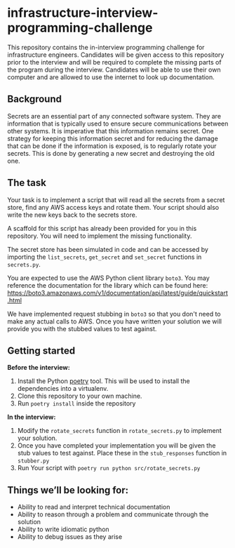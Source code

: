 # infrastructure-interview-programming-challenge

This repository contains the in-interview programming challenge for infrastructure engineers. Candidates will be given access to this repository prior to the interview and will be required to complete the missing parts of the program during the interview. Candidates will be able to use their own computer and are allowed to use the internet to look up documentation.

## Background

Secrets are an essential part of any connected software system. They are information that is typically used to ensure secure communications between other systems. It is imperative that this information remains secret. One strategy for keeping this information secret and for reducing the damage that can be done if the information is exposed, is to regularly rotate your secrets. This is done by generating a new secret and destroying the old one.

## The task

Your task is to implement a script that will read all the secrets from a secret store, find any AWS access keys and rotate them. Your script should also write the new keys back to the secrets store.

A scaffold for this script has already been provided for you in this repository. You will need to implement the missing functionality.

The secret store has been simulated in code and can be accessed by importing the `list_secrets`, `get_secret` and `set_secret` functions in `secrets.py`.

You are expected to use the AWS Python client library `boto3`. You may reference the documentation for the library which can be found here: https://boto3.amazonaws.com/v1/documentation/api/latest/guide/quickstart.html

We have implemented request stubbing in `boto3` so that you don't need to make any actual calls to AWS. Once you have written your solution we will provide you with the stubbed values to test against.

## Getting started

**Before the interview:**

1. Install the Python [poetry](https://python-poetry.org/docs/) tool. This will be used to install the dependencies into a virtualenv.
2. Clone this repository to your own machine.
3. Run `poetry install` inside the repository

**In the interview:**

1. Modify the `rotate_secrets` function in `rotate_secrets.py` to implement your solution.
2. Once you have completed your implementation you will be given the stub values to test against. Place these in the `stub_responses` function in `stubber.py`
3. Run Your script with `poetry run python src/rotate_secrets.py`

## Things we’ll be looking for:

- Ability to read and interpret technical documentation
- Ability to reason through a problem and communicate through the solution
- Ability to write idiomatic python
- Ability to debug issues as they arise
